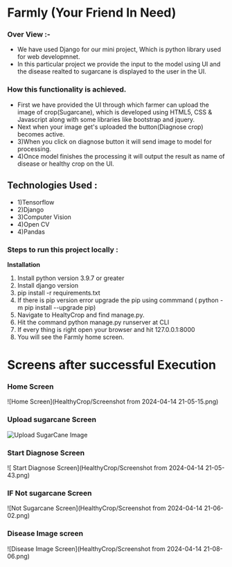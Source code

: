 # Farmly (Your Friend In Need)  
### Over View :-   
- We have used Django for our mini project, Which is python library used for web developmnet.  
- In this particular project we provide the input to the model using UI and the disease realted to sugarcane is displayed to the user in the UI.  
### How this functionality is achieved.  
- First we have provided the UI through which farmer can upload the image of crop(Sugarcane), which is developed using HTML5, CSS & Javascript along with some libraries like bootstrap and jquery.   
- Next when your image get's uploaded the button(Diagnose crop) becomes active.  
- 3)When you click on diagnose button it will send image to model for processing.  
- 4)Once model finishes the processing it will output the result as name of disease or healthy crop on the UI.  


## Technologies Used :
- 1)Tensorflow  
- 2)Django  
- 3)Computer Vision  
- 4)Open CV  
- 4)Pandas   

### Steps to run this project locally : 
**Installation**
1) Install python version 3.9.7 or greater
2) Install django version 
3) pip install -r requirements.txt
4) If there is pip version error upgrade the pip using commmand ( python -m pip install --upgrade pip)
5) Navigate to HealtyCrop and find manage.py.
6) Hit the command python manage.py runserver at CLI
7) If every thing is right open your browser and hit 127.0.0.1:8000
8) You will see the Farmly home screen.







# Screens after successful Execution 
### Home Screen
![Home Screen](HealthyCrop/Screenshot from 2024-04-14 21-05-15.png)

### Upload sugarcane Screen
![ Upload SugarCane Image ](HealthyCrop/upload.png)


### Start Diagnose Screen
![ Start Diagnose Screen](HealthyCrop/Screenshot from 2024-04-14 21-05-43.png)

### IF Not sugarcane Screen
![Not Sugarcane Screen](HealthyCrop/Screenshot from 2024-04-14 21-06-02.png)

### Disease Image screen
![Disease Image Screen](HealthyCrop/Screenshot from 2024-04-14 21-08-06.png)